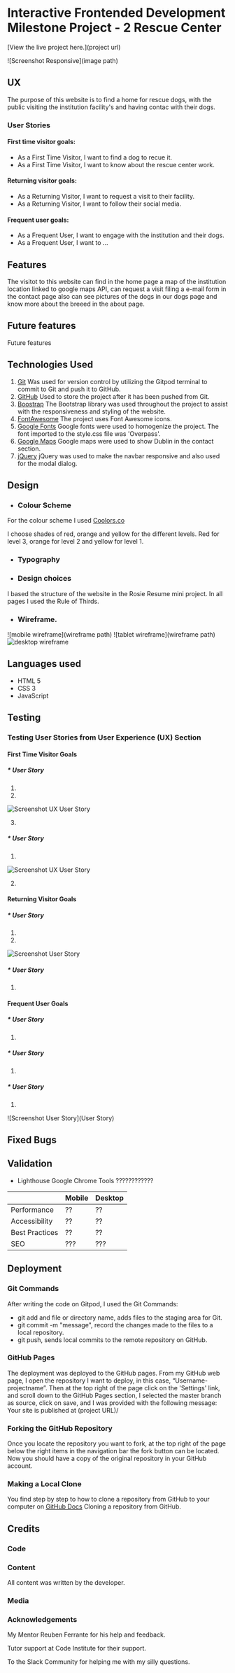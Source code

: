 # Interactive Frontended Development Milestone Project - 2 Rescue Center


[View the live project here.](project url)


![Screenshot Responsive](image path)

## UX

The purpose of this website is to find a home for rescue dogs, with the public visiting the institution facility's and having contac with their dogs.


### User Stories
#### First time visitor goals:
* As a First Time Visitor, I want to find a dog to recue it.
* As a First Time Visitor, I want to know about the rescue center work.

#### Returning visitor goals:
* As a Returning Visitor, I want to request a visit to their facility.
* As a Returning Visitor, I want to follow their social media.

#### Frequent user goals:
* As a Frequent User, I want to engage with the institution and their dogs.
* As a Frequent User, I want to ...


## Features

The visitot to this website can find in the home page a map of the institution location linked to google maps API, can request a visit filing a e-mail form in the contact page also can see pictures of the dogs in our dogs page and know more about the breeed in the about page.


## Future features

Future features

## Technologies Used
1. [Git](https://git-scm.com/) Was used for version control by utilizing the Gitpod terminal to commit to Git and push it to GitHub. 
2. [GitHub](https://github.com) Used to store the project after it has been pushed from Git.
3. [Boostrap](https://getbootstrap.com/) The Bootstrap library was used throughout the project to assist with the responsiveness and styling of the website.
4. [FontAwesome](https://fontawesome.com/) The project uses Font Awesome icons.
5. [Google Fonts](https://fonts.google.com/) Google fonts were used to homogenize the project. The font imported to the style.css file was 'Overpass'.
6. [Google Maps](https://www.google.com/maps) Google maps were used to show Dublin in the contact section.
7. [jQuery](https://jquery.com/) jQuery was used to make the navbar responsive and also used for the modal dialog.


## Design

* ### Colour Scheme

For the colour scheme I used [Coolors.co](https://coolors.co/palettes/trending)

I choose shades of red, orange and yellow for the different levels. Red for level 3, orange for level 2 and yellow for level 1.



* ### Typography

 

* ### Design choices

I based the structure of the website in the Rosie Resume mini project.
In all pages I used the Rule of Thirds.


* ### Wireframe.

![mobile wireframe](wireframe path)
![tablet wireframe](wireframe path)
![desktop wireframe](readme-images/desktop-wireframe.png)

## Languages used
* HTML 5
* CSS 3
* JavaScript

## Testing



### Testing User Stories from User Experience (UX) Section

#### First Time Visitor Goals
##### * User Story 
1. 
2. 

![Screenshot UX User Story](path)

3. 

##### * User Story
1. 

![Screenshot UX User Story](path)

2. 

#### Returning Visitor Goals
##### * User Story
1. 
2. 

![Screenshot User Story](path)

##### * User Story
1. 

#### Frequent User Goals
##### * User Story
1. 

##### * User Story
1. 

##### * User Story
1. 

![Screenshot User Story](User Story)

## Fixed Bugs



## Validation



* Lighthouse Google Chrome Tools  ????????????

|    |Mobile |Desktop |
|--- |--- |--- |
|Performance|??|??|
Accessibility|??|??|
Best Practices|??|??|
SEO|???|???|



## Deployment

### Git Commands
After writing the code on Gitpod, I used the Git Commands:

* git add and file or directory name, adds files to the staging area for Git.
* git commit -m "message", record the changes made to the files to a local repository.
* git push, sends local commits to the remote repository on GitHub. 


### GitHub Pages
The deployment was deployed to the GitHub pages.
From my GitHub web page, I open the repository I want to deploy, in this case, “Username-projectname”. 
Then at the top right of the page click on the 'Settings' link, and scroll down to the GitHub Pages section, 
I selected the master branch as source, click on save, and I was provided with the following 
message: Your site is published at (project URL)/


### Forking the GitHub Repository

Once you locate the repository you want to fork, at the top right of the page below the right items in the navigation bar the fork button can be located.
Now you should have a copy of the original repository in your GitHub account.

### Making a Local Clone

You find step by step to how to clone a repository from GitHub to your computer on [GitHub Docs](https://docs.github.com/en/free-pro-team@latest/github/creating-cloning-and-archiving-repositories/cloning-a-repository) Cloning a repository from GitHub.

## Credits

### Code


### Content
All content was written by the developer.

### Media








### Acknowledgements

My Mentor Reuben Ferrante for his help and feedback.

Tutor support at Code Institute for their support.

To the Slack Community for helping me with my silly questions.
